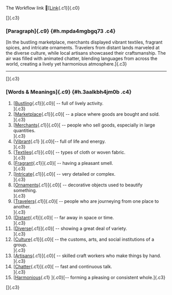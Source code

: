 The Workflow link
👏[[Link](https://www.google.com/url?q=http://www.google.com&sa=D&source=editors&ust=1758094256735792&usg=AOvVaw2joq63pYTaEY47L9f4X6PJ){.c1}]{.c0}

[]{.c3}

### [Paragraph]{.c9} {#h.mpda4mgbgq73 .c4}

[In the bustling marketplace, merchants displayed vibrant textiles,
fragrant spices, and intricate ornaments. Travelers from distant lands
marveled at the diverse culture, while local artisans showcased their
craftsmanship. The air was filled with animated chatter, blending
languages from across the world, creating a lively yet harmonious
atmosphere.]{.c3}

------------------------------------------------------------------------

[]{.c3}

### [Words & Meanings]{.c9} {#h.3aalkbh4jm0b .c4}

1.  [[Bustling](https://www.google.com/url?q=http://www.google.com&sa=D&source=editors&ust=1758094256736570&usg=AOvVaw3hcsn5qO62vWab5lFe93k_){.c1}]{.c0}[ --
    full of lively activity.\
    ]{.c3}
2.  [[Marketplace](https://www.google.com/url?q=http://www.google.com&sa=D&source=editors&ust=1758094256736731&usg=AOvVaw3v4Q32_QLIRgbzHwS1V3cR){.c1}]{.c0}[ --
    a place where goods are bought and sold.\
    ]{.c3}
3.  [[Merchants](https://www.google.com/url?q=http://www.google.com&sa=D&source=editors&ust=1758094256736870&usg=AOvVaw3wVRqOjJDb0DN_V7JdR-yB){.c1}]{.c0}[ --
    people who sell goods, especially in large quantities.\
    ]{.c3}
4.  [[Vibrant](https://www.google.com/url?q=http://www.google.com&sa=D&source=editors&ust=1758094256737019&usg=AOvVaw3Y3T47UkcE65tjqF7ReMH_){.c1}
    ]{.c0}[-- full of life and energy.\
    ]{.c3}
5.  [[Textiles](https://www.google.com/url?q=http://www.google.com&sa=D&source=editors&ust=1758094256737126&usg=AOvVaw3PGUnedVwrgBHcRuM4Et3U){.c1}]{.c0}[ --
    types of cloth or woven fabric.\
    ]{.c3}
6.  [[Fragrant](https://www.google.com/url?q=http://www.google.com&sa=D&source=editors&ust=1758094256737236&usg=AOvVaw3TJiPDbDqqv3Tv2_uT8X9j){.c1}]{.c0}[ --
    having a pleasant smell.\
    ]{.c3}
7.  [[Intricate](https://www.google.com/url?q=http://www.google.com&sa=D&source=editors&ust=1758094256737445&usg=AOvVaw3AWGaVqD1wypQ8BLZ3xFY8){.c1}]{.c0}[ --
    very detailed or complex.\
    ]{.c3}
8.  [[Ornaments](https://www.google.com/url?q=http://www.google.com&sa=D&source=editors&ust=1758094256737672&usg=AOvVaw31kE0xFWKg2zROtKP1NeCU){.c1}]{.c0}[ --
    decorative objects used to beautify something.\
    ]{.c3}
9.  [[Travelers](https://www.google.com/url?q=http://www.google.com&sa=D&source=editors&ust=1758094256737865&usg=AOvVaw1bOJ6ncTjWi--fvN7Ckf0Y){.c1}]{.c0}[ --
    people who are journeying from one place to another.\
    ]{.c3}
10. [[Distant](https://www.google.com/url?q=http://www.google.com&sa=D&source=editors&ust=1758094256737990&usg=AOvVaw2bDFfZ7VKPpAyEMk1EoovT){.c1}]{.c0}[ --
    far away in space or time.\
    ]{.c3}
11. [[Diverse](https://www.google.com/url?q=http://www.google.com&sa=D&source=editors&ust=1758094256738089&usg=AOvVaw0pzqAsKQ-fIa2WHYaTNX5r){.c1}]{.c0}[ --
    showing a great deal of variety.\
    ]{.c3}
12. [[Culture](https://www.google.com/url?q=http://www.google.com&sa=D&source=editors&ust=1758094256738191&usg=AOvVaw2jIY3h7FCGF64yxMVWILIF){.c1}]{.c0}[ --
    the customs, arts, and social institutions of a group.\
    ]{.c3}
13. [[Artisans](https://www.google.com/url?q=http://www.google.com&sa=D&source=editors&ust=1758094256738315&usg=AOvVaw2VI4z00PLHVMkSGty5dGp2){.c1}]{.c0}[ --
    skilled craft workers who make things by hand.\
    ]{.c3}
14. [[Chatter](https://www.google.com/url?q=http://www.google.com&sa=D&source=editors&ust=1758094256738439&usg=AOvVaw3AbAfnYpA-s_9ZmNsTqpWH){.c1}]{.c0}[ --
    fast and continuous talk.\
    ]{.c3}
15. [[Harmonious](https://www.google.com/url?q=http://www.google.com&sa=D&source=editors&ust=1758094256738543&usg=AOvVaw3dIQN-IKGJTJ-LFNo1njrc){.c1}
    ]{.c0}[-- forming a pleasing or consistent whole.]{.c3}

[]{.c3}
